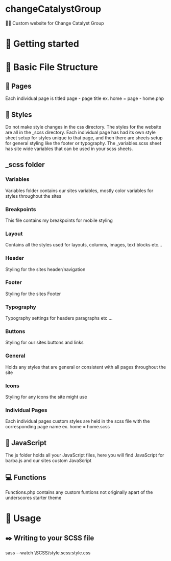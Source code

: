 # changeCatalystGroup
:cactus::older_woman: Custom website for Change Catalyst Group  

# :metal: Getting started

# :open_file_folder: Basic File Structure

## :page_with_curl: Pages

Each individual page is titled page - page title ex. home = page - home.php

## :dancer: Styles

Do not make style changes in the css directory. The styles for the website are all in the \_scss directory. Each individual page has had its own style sheet setup for styles unique to that page, and then there are sheets setup for general styling like the footer or typography. The \_variables.scss sheet has site wide variables that can be used in your scss sheets.

## \_scss folder

### Variables

Variables folder contains our sites variables, mostly color variables for styles throughout the sites

### Breakpoints

This file contains my breakpoints for mobile styling

### Layout

Contains all the styles used for layouts, columns, images, text blocks etc...

### Header

Styling for the sites header/navigation

### Footer

Styling for the sites Footer

### Typography

Typography settings for headers paragraphs etc ...

### Buttons

Styling for our sites buttons and links

### General

Holds any styles that are general or consistent with all pages throughout the site

### Icons

Styling for any icons the site might use

### Individual Pages

Each individual pages custom styles are held in the scss file with the corresponding page name ex. home = home.scss

## :milky_way: JavaScript

The js folder holds all your JavaScript files, here you will find JavaScript for barba.js and our sites custom JavaScript

## :computer: Functions

Functions.php contains any custom funtions not originally apart of the underscores starter theme

# :eyes: Usage

## :black_nib: Writing to your SCSS file

sass --watch \SCSS/style.scss:style.css
